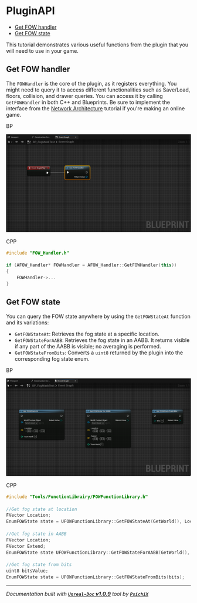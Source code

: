 # PluginAPI

- [Get FOW handler](#get-fow-handler)  
- [Get FOW state](#get-fow-state)

This tutorial demonstrates various useful functions from the plugin that you will need to use in your game.

## Get FOW handler

The `FOWHandler` is the core of the plugin, as it registers everything. You might need to query it to access different functionalities
such as Save/Load, floors, collision, and drawer queries. You can access it by calling `GetFOWHandler` in both C++ and Blueprints.
Be sure to implement the interface from the [](/book/Tutorials/)[Network Architecture](Networking.md) tutorial if you're making an online game.

BP

![PluginAPIPictures](../../assets/Tutorial/PluginAPI/0_1_GetFOWHandlerBP.png)

CPP

```cpp
#include "FOW_Handler.h"

if (AFOW_Handler* FOWHandler = AFOW_Handler::GetFOWHandler(this))
{
	FOWHandler->...
}
```

## Get FOW state

You can query the FOW state anywhere by using the `GetFOWStateAt` function and its variations:

- `GetFOWStateAt`: Retrieves the fog state at a specific location.  
- `GetFOWStateForAABB`: Retrieves the fog state in an AABB. It returns visible if any part of the AABB is visible; no averaging is performed.  
- `GetFOWStateFromBits`: Converts a `uint8` returned by the plugin into the corresponding fog state enum.

BP

![PluginAPIPictures](../../assets/Tutorial/PluginAPI/1_GetFogStateBP.png)

CPP

```cpp
#include "Tools/FunctionLibrairy/FOWFunctionLibrary.h"

//Get fog state at location
FVector Location;
EnumFOWState state = UFOWFunctionLibrary::GetFOWStateAt(GetWorld(), Location);

//Get fog state in AABB
FVector Location;
FVector Extend;
EnumFOWState state UFOWFunctionLibrary::GetFOWStateForAABB(GetWorld(), Location, Extend);

//Get fog state from bits
uint8 bitsValue;
EnumFOWState state = UFOWFunctionLibrary::GetFOWStateFromBits(bits);
```
---
_Documentation built with [**`Unreal-Doc` v1.0.9**](https://github.com/PsichiX/unreal-doc) tool by [**`PsichiX`**](https://github.com/PsichiX)_